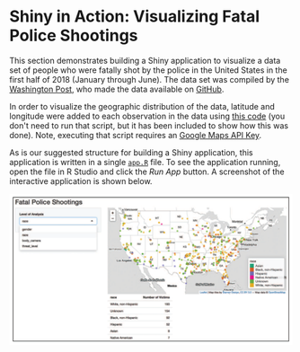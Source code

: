 # Shiny in Action: Visualizing Fatal Police Shootings

This section demonstrates building a Shiny application to visualize a data set of people who were fatally shot by the police in the United States in the first half of 2018 (January through June). The data set was compiled by the [Washington Post](https://www.washingtonpost.com/graphics/2018/national/police-shootings-2018/?utm_term=.d5d3a88f97da), who made the data available on [GitHub](https://github.com/washingtonpost/data-police-shootings).

In order to visualize the geographic distribution of the data, latitude and longitude were added to each observation in the data using [this code](add_lat_long.R) (you don't need to run that script, but it has been included to show how this was done). Note, executing that script requires an [Google Maps API Key](https://developers.google.com/maps/documentation/geocoding/get-api-key). 

As is our suggested structure for building a Shiny application, this application is written in a single [`app.R`](app.R) file. To see the application running, open the file in R Studio and click the _Run App_ button. A screenshot of the interactive application is shown below.

![Interactive map of fatal police shootings](imgs/shooting-app.png)

 